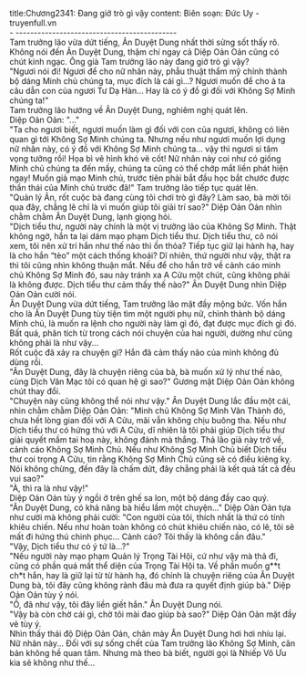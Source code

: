 title:Chương2341: Đang giở trò gì vậy
content:
Biên soạn: Đức Uy - truyenfull.vn<br>- --------------------------------------------<br>Tam trưởng lão vừa dứt tiếng, Ân Duyệt Dung nhất thời sửng sốt thấy rõ.<br>Không nói đến Ân Duyệt Dung, thậm chí ngay cả Diệp Oản Oản cũng có chút kinh ngạc. Ông già Tam trưởng lão này đang giở trò gì vậy?<br>"Ngươi nói đi! Ngươi để cho nữ nhân này, phẫu thuật thẩm mỹ chỉnh thành bộ dáng Minh chủ chúng ta, mục đích là cái gì...? Ngươi muốn để cho ả ta câu dẫn con của ngươi Tư Dạ Hàn... Hay là có ý đồ gì đối với Không Sợ Minh chúng ta!"<br>Tam trưởng lão hướng về Ân Duyệt Dung, nghiêm nghị quát lên.<br>Diệp Oản Oản: "..."<br>"Ta cho ngươi biết, ngươi muốn làm gì đối với con của ngươi, không có liên quan gì tới Không Sợ Minh chúng ta. Nhưng nếu như ngươi muốn lợi dụng nữ nhân này, có ý đồ với Không Sợ Minh chúng ta... vậy thì ngươi si tâm vọng tưởng rồi! Họa bì vẽ hình khó vẽ cốt! Nữ nhân này coi như có giống Minh chủ chúng ta đến mấy, chúng ta cũng có thể chớp mắt liền phát hiện ngay! Muốn giả mạo Minh chủ, trước tiên phải bắt đầu học bắt chước được thần thái của Minh chủ trước đã!" Tam trưởng lão tiếp tục quát lên.<br>"Quản lý Ân, rốt cuộc bà đang cùng tôi chơi trò gì đây? Làm sao, bà mời tôi qua đây, chẳng lẽ chỉ là vì muốn giúp tôi giải trí sao?" Diệp Oản Oản nhìn chằm chằm Ân Duyệt Dung, lạnh giọng hỏi.<br>"Dịch tiểu thư, người này chính là một vị trưởng lão của Không Sợ Minh. Thật không ngờ, hắn ta lại dám mạo phạm Dịch tiểu thư. Dịch tiểu thư, cô nói xem, tôi nên xử trí hắn như thế nào thì ổn thỏa? Tiếp tục giữ lại hành hạ, hay là cho hắn “tèo” một cách thống khoái? Dĩ nhiên, thứ người như vậy, thật ra thì tôi cũng nhìn không thuận mắt. Nếu để cho hắn trở về cảnh cáo minh chủ Không Sợ Minh đó, sau này tránh xa A Cửu một chút, cũng không phải là không được. Dịch tiểu thư cảm thấy thế nào?" Ân Duyệt Dung nhìn Diệp Oản Oản cười nói.<br>Ân Duyệt Dung vừa dứt tiếng, Tam trưởng lão mặt đầy mộng bức. Vốn hắn cho là Ân Duyệt Dung tùy tiện tìm một người phụ nữ, chỉnh thành bộ dáng Minh chủ, là muốn ra lệnh cho người này làm gì đó, đạt được mục đích gì đó. Bất quá, phân tích từ trong cách nói chuyện của hai người, dường như cũng không phải là như vậy...<br>Rốt cuộc đã xảy ra chuyện gì? Hắn đã cảm thấy não của mình không đủ dùng rồi.<br>"Ân Duyệt Dung, đây là chuyện riêng của bà, bà muốn xử lý như thế nào, cùng Dịch Vân Mạc tôi có quan hệ gì sao?" Gương mặt Diệp Oản Oản không chút thay đổi.<br>"Chuyện này cũng không thể nói như vậy." Ân Duyệt Dung lắc đầu một cái, nhìn chằm chằm Diệp Oản Oản: "Minh chủ Không Sợ Minh Vân Thành đó, chưa hết lòng gian đối với A Cửu, mãi vẫn không chịu buông tha. Nếu như Dịch tiểu thư có hứng thú với A Cửu, dĩ nhiên là tôi phải giúp Dịch tiểu thư giải quyết mầm tai hoạ này, không đánh mà thắng. Thả lão giả này trở về, cảnh cáo Không Sợ Minh Chủ. Nếu như Không Sợ Minh Chủ biết Dịch tiểu thư coi trọng A Cửu, tin rằng Không Sợ Minh Chủ cũng sẽ có điều kiêng kỵ. Nói không chừng, đến đây là chấm dứt, đây chẳng phải là kết quả tất cả đều vui sao?"<br>"À, thì ra là như vậy!"<br>Diệp Oản Oản tùy ý ngồi ở trên ghế sa lon, một bộ dáng đầy cao quý.<br>"Ân Duyệt Dung, có khả năng bà hiểu lầm một chuyện..." Diệp Oản Oản tựa như cười mà không phải cười: "Con người của tôi, thích nhất là thứ có tính khiêu chiến. Nếu như hoàn toàn không có chút khiêu chiến nào, có lẽ, tôi sẽ mất đi hứng thú chinh phục... Cảnh cáo? Tôi thấy là không cần đâu."<br>"Vậy, Dịch tiểu thư có ý tứ là...?"<br>"Nếu người này mạo phạm Quản lý Trọng Tài Hội, cứ như vậy mà thả đi, cũng có phần quá mất thể diện của Trọng Tài Hội ta. Về phần muốn g**t ch*t hắn, hay là giữ lại từ từ hành hạ, đó chính là chuyện riêng của Ân Duyệt Dung bà, tôi đây cũng không rảnh đâu mà đưa ra quyết định giúp bà." Diệp Oản Oản tùy ý nói.<br>"Ồ, đã như vậy, tôi đây liền giết hắn." Ân Duyệt Dung nói.<br>"Vậy bà còn chờ cái gì, chờ tôi mài đao giúp bà sao?" Diệp Oản Oản mặt đầy vẻ tùy ý.<br>Nhìn thấy thái độ Diệp Oản Oản, chân mày Ân Duyệt Dung hơi hơi nhíu lại. Nữ nhân này... Đối với sự sống chết của Tam trưởng lão Không Sợ Minh, căn bản không hề quan tâm. Nhưng mà theo bà biết, người gọi là Nhiếp Vô Ưu kia sẽ không như thế...